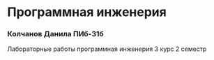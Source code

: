 # Программная инженерия

### Колчанов Данила ПИб-31б

Лабораторные работы программная инженерия 3 курс 2 семестр
